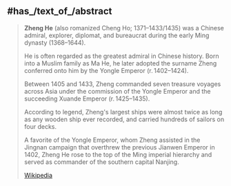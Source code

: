 ﻿---
aliases:
- "Zheng He"
- "Cheng Ho"
has_id_wikidata: Q7333
date_of_birth: "1371-01-01T00:00:00Z"
occupation:
- '[[_Standards/WikiData/WD~eunuch,179294]]'
- '[[_Standards/WikiData/WD~diplomat,193391]]'
- '[[_Standards/WikiData/WD~navigator,254651]]'
- '[[_Standards/WikiData/WD~explorer,11900058]]'
- '[[_Standards/WikiData/WD~traveler,22813352]]'
subject_has_role: '[[_Standards/WikiData/WD~eunuch,179294]]'
place_of_birth: '[[_Standards/WikiData/WD~Kunming,182852]]'
ethnic_group: "[[_Standards/WikiData/WD~Hui people,183573]]"
military_or_police_rank: "[[_Standards/WikiData/WD~admiral of the fleet,842486]]"
relative: "[[_Standards/WikiData/WD~Sayyid Ajjal Shams al-Din Omar,1386208]]"
family_name:
- '[[_Standards/WikiData/WD~Ma,1931708]]'
- '[[_Standards/WikiData/WD~Zheng,6583590]]'
sex_or_gender: '[[_Standards/WikiData/WD~male,6581097]]'
father: "[[_Standards/WikiData/WD~Hajji Ma,15927713]]"
described_by_source:
- "[[_Standards/WikiData/WD~Obálky knih,67311526]]"
- "[[_Standards/WikiData/WD~Index of Ming Biographical Materials,107098777]]"
- "[[_Standards/WikiData/WD~History of Ming,28763]]"
copyright_status_as_a_creator: "[[_Standards/WikiData/WD~copyrights on works have expired,71887839]]"
place_of_burial: "[[_Standards/WikiData/WD~Tomb of Zheng Da Chia,90146414]]"
on_focus_list_of_Wikimedia_project: '[[_Standards/WikiData/WD~Wiki99_LGBT+,97285685]]'
Y_DNA_Haplogroup: "[[_Standards/WikiData/WD~Haplogroup L-M27,99464044]]"
CYT_CCS: AC000523161
ISNI:
- 0000000116701918
- 0000000444580000
date_of_death:
- "1435-01-01T00:00:00Z"
- "1433-01-01T00:00:00Z"
religion_or_worldview: '[[_Standards/WikiData/WD~Islam,432]]'
work_location:
- "[[_Standards/WikiData/WD~Indian Ocean,1239]]"
- "[[_Standards/WikiData/WD~Middle East,7204]]"
- "[[_Standards/WikiData/WD~Ming dynasty,9903]]"
- "[[_Standards/WikiData/WD~Southeast Asia,11708]]"
- "[[_Standards/WikiData/WD~East Africa,27407]]"
- "[[_Standards/WikiData/WD~Indian subcontinent,60140]]"
languages_spoken_written_or_signed: '[[_Standards/WikiData/WD~Chinese,7850]]'
country_of_citizenship: "[[_Standards/WikiData/WD~Ming dynasty,9903]]"
employer:
- "[[_Standards/WikiData/WD~Yongle Emperor,9965]]"
- "[[_Standards/WikiData/WD~Hongxi Emperor,9972]]"
- "[[_Standards/WikiData/WD~Xuande Emperor,9977]]"
place_of_death: '[[_Standards/WikiData/WD~Nanjing,16666]]'
instance_of: '[[_Standards/WikiData/WD~human,5]]'
Commons_category: "Zheng He"
name_in_native_language: 鄭和
birth_name: 鄭和
work_period_start_: "1405-01-01T00:00:00Z"
image: "http://commons.wikimedia.org/wiki/Special:FilePath/2016%20Malakka%2C%20Stadhuys%20%2809%29.jpg"
image_of_grave: "http://commons.wikimedia.org/wiki/Special:FilePath/Zheng%20He%27s%20tomb%2C%20Nanjing.jpg"
BHCL_UUID: 13a89697-7302-4d23-87c5-f1781c849386
Libris_URI: 42gkqrcn3bmhgn6
---

## #has_/text_of_/abstract 

> **Zheng He** (also romanized Cheng Ho; 1371–1433/1435) 
> was a Chinese admiral, explorer, diplomat, and bureaucrat during the early Ming dynasty (1368–1644). 
> 
> He is often regarded as the greatest admiral in Chinese history. 
> Born into a Muslim family as Ma He, he later adopted the surname Zheng 
> conferred onto him by the Yongle Emperor (r. 1402–1424). 
> 
> Between 1405 and 1433, Zheng commanded seven treasure voyages across Asia 
> under the commission of the Yongle Emperor and the succeeding Xuande Emperor (r. 1425–1435). 
> 
> According to legend, Zheng's largest ships were almost twice as long as any wooden ship ever recorded, 
> and carried hundreds of sailors on four decks.
>
> A favorite of the Yongle Emperor, whom Zheng assisted in the Jingnan campaign 
> that overthrew the previous Jianwen Emperor in 1402, 
> Zheng He rose to the top of the Ming imperial hierarchy 
> and served as commander of the southern capital Nanjing.
>
> [Wikipedia](https://en.wikipedia.org/wiki/Zheng%20He)

